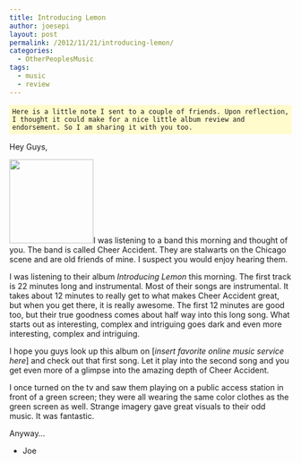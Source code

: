 ```yaml
---
title: Introducing Lemon
author: joesepi
layout: post
permalink: /2012/11/21/introducing-lemon/
categories:
  - OtherPeoplesMusic
tags:
  - music
  - review
---
```

<p style="background-color:#FFFBCC; padding:5px;">
  <code>Here is a little note I sent to a couple of friends. Upon reflection, I thought it could make for a nice little album review and endorsement. So I am sharing it with you too.</code>
</p>

Hey Guys,

[<img src="http://www.joesepi.com/blog/wp-content/uploads/2012/11/51FKHHRSM1L._SL500_AA300_-150x150.jpeg" alt="" title="Cheer Accident - Introducing Lemon" width="150" height="150" class="alignright size-thumbnail wp-image-135" />][1]I was listening to a band this morning and thought of you. The band is called Cheer Accident. They are stalwarts on the Chicago scene and are old friends of mine. I suspect you would enjoy hearing them.

I was listening to their album *Introducing Lemon* this morning. The first track is 22 minutes long and instrumental. Most of their songs are instrumental. It takes about 12 minutes to really get to what makes Cheer Accident great, but when you get there, it is really awesome. The first 12 minutes are good too, but their true goodness comes about half way into this long song. What starts out as interesting, complex and intriguing goes dark and even more interesting, complex and intriguing.

I hope you guys look up this album on [*insert favorite online music service here*] and check out that first song. Let it play into the second song and you get even more of a glimpse into the amazing depth of Cheer Accident.

I once turned on the tv and saw them playing on a public access station in front of a green screen; they were all wearing the same color clothes as the green screen as well. Strange imagery gave great visuals to their odd music. It was fantastic.

Anyway&#8230;

- Joe

 [1]: http://www.joesepi.com/blog/wp-content/uploads/2012/11/51FKHHRSM1L._SL500_AA300_.jpeg
